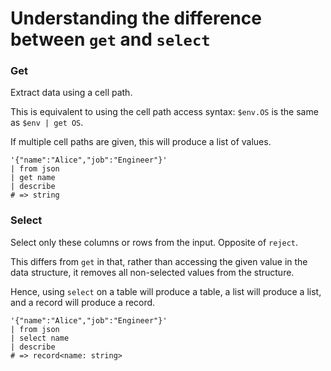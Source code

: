 # Understanding the difference between `get` and `select`

### Get

Extract data using a cell path.

This is equivalent to using the cell path access syntax: `$env.OS` is the same as `$env | get OS`.

If multiple cell paths are given, this will produce a list of values.

```nu
'{"name":"Alice","job":"Engineer"}'
| from json
| get name
| describe
# => string
```

### Select

Select only these columns or rows from the input. Opposite of `reject`.

This differs from `get` in that, rather than accessing the given value in the data structure, it removes all non-selected values from the structure.

Hence, using `select` on a table will produce a table, a list will produce a list, and a record will produce a record.

```nu
'{"name":"Alice","job":"Engineer"}'
| from json
| select name
| describe
# => record<name: string>
```
